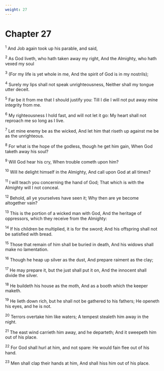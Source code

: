 ```yaml
---
weight: 27
---
```


# Chapter 27

<sup>1</sup> And Job again took up his parable, and said, 

<sup>2</sup> As God liveth, who hath taken away my right, And the Almighty, who hath vexed my soul 

<sup>3</sup> (For my life is yet whole in me, And the spirit of God is in my nostrils); 

<sup>4</sup> Surely my lips shall not speak unrighteousness, Neither shall my tongue utter deceit. 

<sup>5</sup> Far be it from me that I should justify you: Till I die I will not put away mine integrity from me. 

<sup>6</sup> My righteousness I hold fast, and will not let it go: My heart shall not reproach me so long as I live. 

<sup>7</sup> Let mine enemy be as the wicked, And let him that riseth up against me be as the unrighteous. 

<sup>8</sup> For what is the hope of the godless, though he get him gain, When God taketh away his soul? 

<sup>9</sup> Will God hear his cry, When trouble cometh upon him? 

<sup>10</sup> Will he delight himself in the Almighty, And call upon God at all times? 

<sup>11</sup> I will teach you concerning the hand of God; That which is with the Almighty will I not conceal. 

<sup>12</sup> Behold, all ye yourselves have seen it; Why then are ye become altogether vain? 

<sup>13</sup> This is the portion of a wicked man with God, And the heritage of oppressors, which they receive from the Almighty: 

<sup>14</sup> If his children be multiplied, it is for the sword; And his offspring shall not be satisfied with bread. 

<sup>15</sup> Those that remain of him shall be buried in death, And his widows shall make no lamentation. 

<sup>16</sup> Though he heap up silver as the dust, And prepare raiment as the clay; 

<sup>17</sup> He may prepare it, but the just shall put it on, And the innocent shall divide the silver. 

<sup>18</sup> He buildeth his house as the moth, And as a booth which the keeper maketh. 

<sup>19</sup> He lieth down rich, but he shall not be gathered to his fathers; He openeth his eyes, and he is not. 

<sup>20</sup> Terrors overtake him like waters; A tempest stealeth him away in the night. 

<sup>21</sup> The east wind carrieth him away, and he departeth; And it sweepeth him out of his place. 

<sup>22</sup> For God shall hurl at him, and not spare: He would fain flee out of his hand. 

<sup>23</sup> Men shall clap their hands at him, And shall hiss him out of his place. 



